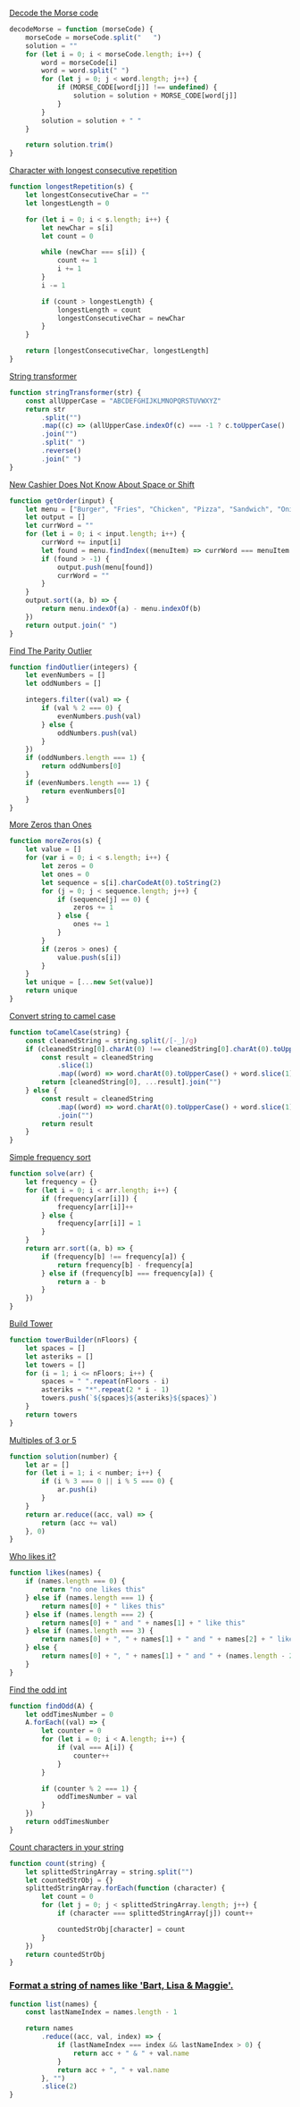 [Decode the Morse code](https://www.codewars.com/kata/54b724efac3d5402db00065e)

```javascript
decodeMorse = function (morseCode) {
	morseCode = morseCode.split("   ")
	solution = ""
	for (let i = 0; i < morseCode.length; i++) {
		word = morseCode[i]
		word = word.split(" ")
		for (let j = 0; j < word.length; j++) {
			if (MORSE_CODE[word[j]] !== undefined) {
				solution = solution + MORSE_CODE[word[j]]
			}
		}
		solution = solution + " "
	}

	return solution.trim()
}
```

[Character with longest consecutive repetition](https://www.codewars.com/kata/586d6cefbcc21eed7a001155)

```javascript
function longestRepetition(s) {
	let longestConsecutiveChar = ""
	let longestLength = 0

	for (let i = 0; i < s.length; i++) {
		let newChar = s[i]
		let count = 0

		while (newChar === s[i]) {
			count += 1
			i += 1
		}
		i -= 1

		if (count > longestLength) {
			longestLength = count
			longestConsecutiveChar = newChar
		}
	}

	return [longestConsecutiveChar, longestLength]
}
```

[String transformer](https://www.codewars.com/kata/5878520d52628a092f0002d0)

```javascript
function stringTransformer(str) {
	const allUpperCase = "ABCDEFGHIJKLMNOPQRSTUVWXYZ"
	return str
		.split("")
		.map((c) => (allUpperCase.indexOf(c) === -1 ? c.toUpperCase() : c.toLowerCase()))
		.join("")
		.split(" ")
		.reverse()
		.join(" ")
}
```

[New Cashier Does Not Know About Space or Shift](https://www.codewars.com/kata/5d23d89906f92a00267bb83d)

```js
function getOrder(input) {
	let menu = ["Burger", "Fries", "Chicken", "Pizza", "Sandwich", "Onionrings", "Milkshake", "Coke"]
	let output = []
	let currWord = ""
	for (let i = 0; i < input.length; i++) {
		currWord += input[i]
		let found = menu.findIndex((menuItem) => currWord === menuItem.toLowerCase())
		if (found > -1) {
			output.push(menu[found])
			currWord = ""
		}
	}
	output.sort((a, b) => {
		return menu.indexOf(a) - menu.indexOf(b)
	})
	return output.join(" ")
}
```

[Find The Parity Outlier](https://www.codewars.com/kata/5526fc09a1bbd946250002dc)

```js
function findOutlier(integers) {
	let evenNumbers = []
	let oddNumbers = []

	integers.filter((val) => {
		if (val % 2 === 0) {
			evenNumbers.push(val)
		} else {
			oddNumbers.push(val)
		}
	})
	if (oddNumbers.length === 1) {
		return oddNumbers[0]
	}
	if (evenNumbers.length === 1) {
		return evenNumbers[0]
	}
}
```

[More Zeros than Ones](https://www.codewars.com/kata/5d41e16d8bad42002208fe1a)

```js
function moreZeros(s) {
	let value = []
	for (var i = 0; i < s.length; i++) {
		let zeros = 0
		let ones = 0
		let sequence = s[i].charCodeAt(0).toString(2)
		for (j = 0; j < sequence.length; j++) {
			if (sequence[j] == 0) {
				zeros += 1
			} else {
				ones += 1
			}
		}
		if (zeros > ones) {
			value.push(s[i])
		}
	}
	let unique = [...new Set(value)]
	return unique
}
```

[Convert string to camel case](https://www.codewars.com/kata/517abf86da9663f1d2000003)

```js
function toCamelCase(string) {
	const cleanedString = string.split(/[-_]/g)
	if (cleanedString[0].charAt(0) !== cleanedString[0].charAt(0).toUpperCase()) {
		const result = cleanedString
			.slice(1)
			.map((word) => word.charAt(0).toUpperCase() + word.slice(1))
		return [cleanedString[0], ...result].join("")
	} else {
		const result = cleanedString
			.map((word) => word.charAt(0).toUpperCase() + word.slice(1))
			.join("")
		return result
	}
}
```

[Simple frequency sort](https://www.codewars.com/kata/5a8d2bf60025e9163c0000bc)

```js
function solve(arr) {
	let frequency = {}
	for (let i = 0; i < arr.length; i++) {
		if (frequency[arr[i]]) {
			frequency[arr[i]]++
		} else {
			frequency[arr[i]] = 1
		}
	}
	return arr.sort((a, b) => {
		if (frequency[b] !== frequency[a]) {
			return frequency[b] - frequency[a]
		} else if (frequency[b] === frequency[a]) {
			return a - b
		}
	})
}
```

[Build Tower](https://www.codewars.com/kata/576757b1df89ecf5bd00073b)

```js
function towerBuilder(nFloors) {
	let spaces = []
	let asteriks = []
	let towers = []
	for (i = 1; i <= nFloors; i++) {
		spaces = " ".repeat(nFloors - i)
		asteriks = "*".repeat(2 * i - 1)
		towers.push(`${spaces}${asteriks}${spaces}`)
	}
	return towers
}
```

[Multiples of 3 or 5](https://www.codewars.com/kata/514b92a657cdc65150000006)

```js
function solution(number) {
	let ar = []
	for (let i = 1; i < number; i++) {
		if (i % 3 === 0 || i % 5 === 0) {
			ar.push(i)
		}
	}
	return ar.reduce((acc, val) => {
		return (acc += val)
	}, 0)
}
```

[Who likes it?](https://www.codewars.com/kata/5266876b8f4bf2da9b000362)

```js
function likes(names) {
	if (names.length === 0) {
		return "no one likes this"
	} else if (names.length === 1) {
		return names[0] + " likes this"
	} else if (names.length === 2) {
		return names[0] + " and " + names[1] + " like this"
	} else if (names.length === 3) {
		return names[0] + ", " + names[1] + " and " + names[2] + " like this"
	} else {
		return names[0] + ", " + names[1] + " and " + (names.length - 2) + " others like this"
	}
}
```

[Find the odd int](https://www.codewars.com/kata/54da5a58ea159efa38000836)

```js
function findOdd(A) {
	let oddTimesNumber = 0
	A.forEach((val) => {
		let counter = 0
		for (let i = 0; i < A.length; i++) {
			if (val === A[i]) {
				counter++
			}
		}

		if (counter % 2 === 1) {
			oddTimesNumber = val
		}
	})
	return oddTimesNumber
}
```

[Count characters in your string](https://www.codewars.com/kata/52efefcbcdf57161d4000091)

```js
function count(string) {
	let splittedStringArray = string.split("")
	let countedStrObj = {}
	splittedStringArray.forEach(function (character) {
		let count = 0
		for (let j = 0; j < splittedStringArray.length; j++) {
			if (character === splittedStringArray[j]) count++

			countedStrObj[character] = count
		}
	})
	return countedStrObj
}
```

### [Format a string of names like 'Bart, Lisa & Maggie'.](https://www.codewars.com/kata/53368a47e38700bd8300030d)

```js
function list(names) {
	const lastNameIndex = names.length - 1

	return names
		.reduce((acc, val, index) => {
			if (lastNameIndex === index && lastNameIndex > 0) {
				return acc + " & " + val.name
			}
			return acc + ", " + val.name
		}, "")
		.slice(2)
}
```
